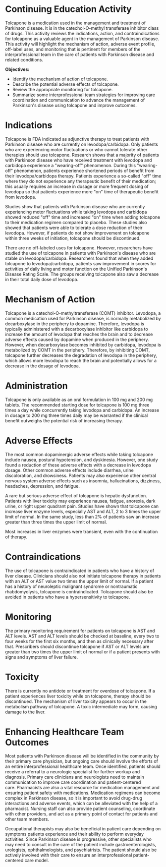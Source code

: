 # Continuing Education Activity

Tolcapone is a medication used in the management and treatment of Parkinson disease. It is in the catechol-O-methyl transferase inhibitor class of drugs. This activity reviews the indications, action, and contraindications for tolcapone as a valuable agent in the management of Parkinson disease. This activity will highlight the mechanism of action, adverse event profile, off-label uses, and monitoring that is pertinent for members of the interprofessional team in the care of patients with Parkinson disease and related conditions.

**Objectives:**
- Identify the mechanism of action of tolcapone.
- Describe the potential adverse effects of tolcapone.
- Review the appropriate monitoring for tolcapone.
- Summarize some interprofessional team strategies for improving care coordination and communication to advance the management of Parkinson's disease using tolcapone and improve outcomes.

# Indications

Tolcapone is FDA indicated as adjunctive therapy to treat patients with Parkinson disease who are currently on levodopa/carbidopa. Only patients who are experiencing motor fluctuations or who cannot tolerate other therapies should use tolcapone. Research shows that a majority of patients with Parkinson disease who have received treatment with levodopa and carbidopa experience a "wearing-off" phenomenon. During this "wearing-off" phenomenon, patients experience shortened periods of benefit from their levodopa/carbidopa therapy. Patients experience a so-called "off" time where they do not experience any therapeutic benefit of their medication; this usually requires an increase in dosage or more frequent dosing of levodopa so that patients experience more "on" time of therapeutic benefit from levodopa.

Studies show that patients with Parkinson disease who are currently experiencing motor fluctuations while taking levodopa and carbidopa showed reduced "off" time and increased "on" time when adding tolcapone to their medication regimen compared to placebo. These studies also showed that patients were able to tolerate a dose reduction of their levodopa. However, if patients do not show improvement on tolcapone within three weeks of initiation, tolcapone should be discontinued.

There are no off-labeled uses for tolcapone. However, researchers have studied the use of tolcapone in patients with Parkinson's disease who are stable on levodopa/carbidopa. Researchers found that when they added tolcapone to levodopa/carbidopa, patients saw improvement in scores for activities of daily living and motor function on the Unified Parkinson's Disease Rating Scale. The groups receiving tolcapone also saw a decrease in their total daily dose of levodopa.

# Mechanism of Action

Tolcapone is a catechol-O-methyltransferase (COMT) inhibitor. Levodopa, a common medication used for Parkinson disease, is normally metabolized by decarboxylase in the periphery to dopamine. Therefore, levodopa is typically administered with a decarboxylase inhibitor like carbidopa to increase the amount of levodopa that reaches the brain and to decrease adverse effects caused by dopamine when produced in the periphery. However, when decarboxylase becomes inhibited by carbidopa, levodopa is metabolized by COMT in the periphery. Therefore, by inhibiting COMT, tolcapone further decreases the degradation of levodopa in the periphery, which allows more levodopa to reach the brain and potentially allows for a decrease in the dosage of levodopa.

# Administration

Tolcapone is only available as an oral formulation in 100 mg and 200 mg tablets. The recommended starting dose for tolcapone is 100 mg three times a day while concurrently taking levodopa and carbidopa. An increase in dosage to 200 mg three times daily may be warranted if the clinical benefit outweighs the potential risk of increasing therapy.

# Adverse Effects

The most common dopaminergic adverse effects while taking tolcapone include nausea, postural hypotension, and dyskinesia. However, one study found a reduction of these adverse effects with a decrease in levodopa dosage. Other common adverse effects include diarrhea, urine discoloration, and drowsiness. Patients may also experience other central nervous system adverse effects such as insomnia, hallucinations, dizziness, headaches, depression, and fatigue.

A rare but serious adverse effect of tolcapone is hepatic dysfunction. Patients with liver toxicity may experience nausea, fatigue, anorexia, dark urine, or right upper quadrant pain. Studies have shown that tolcapone can increase liver enzyme levels, especially AST and ALT, 2 to 3 times the upper limit of normal. In the same study, less than 2% of patients saw an increase greater than three times the upper limit of normal.

Most increases in liver enzymes were transient, even with the continuation of therapy.

# Contraindications

The use of tolcapone is contraindicated in patients who have a history of liver disease. Clinicians should also not initiate tolcapone therapy in patients with an ALT or AST value two times the upper limit of normal. If a patient has a history of neuroleptic malignant syndrome or nontraumatic rhabdomyolysis, tolcapone is contraindicated. Tolcapone should also be avoided in patients who have a hypersensitivity to tolcapone.

# Monitoring

The primary monitoring requirement for patients on tolcapone is AST and ALT levels. AST and ALT levels should be checked at baseline, every two to four weeks for the first six months, and then as clinically necessary after that. Prescribers should discontinue tolcapone if AST or ALT levels are greater than two times the upper limit of normal or if a patient presents with signs and symptoms of liver failure.

# Toxicity

There is currently no antidote or treatment for overdose of tolcapone. If a patient experiences liver toxicity while on tolcapone, therapy should be discontinued. The mechanism of liver toxicity appears to occur in the metabolism pathway of tolcapone. A toxic intermediate may form, causing damage to the liver.

# Enhancing Healthcare Team Outcomes

Most patients with Parkinson disease will be identified in the community by their primary care physician, but ongoing care should involve the efforts of an entire interprofessional healthcare team. Once identified, patients should receive a referral to a neurologic specialist for further workup and diagnosis. Primary care clinicians and neurologists need to maintain communication to improve care coordination and patient-centered care. Pharmacists are also a vital resource for medication management and ensuring patient safety with medications. Medication regimens can become complex in Parkinson disease, so it is important to avoid drug-drug interactions and adverse events, which can be alleviated with the help of a pharmacist. Nursing staff can also provide patient counseling, coordinate with other providers, and act as a primary point of contact for patients and other team members.

Occupational therapists may also be beneficial in patient care depending on symptoms patients experience and their ability to perform everyday activities. Since Parkinson disease is progressive, other specialists who may need to consult in the care of the patient include gastroenterologists, urologists, ophthalmologists, and psychiatrists. The patient should also be actively involved with their care to ensure an interprofessional patient-centered care model.